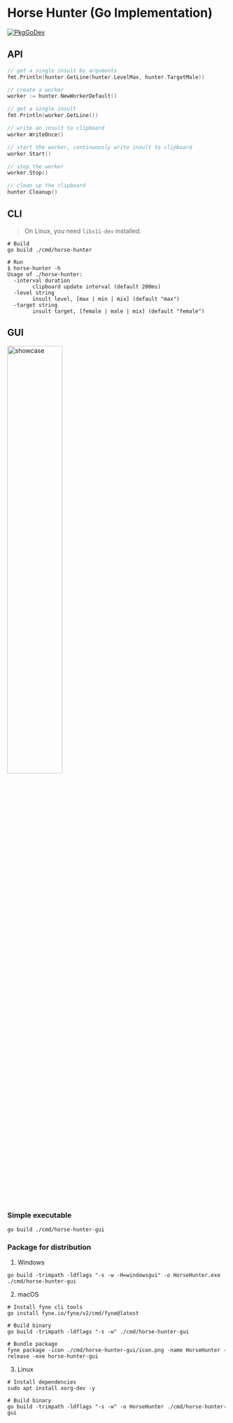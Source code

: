 # Horse Hunter (Go Implementation)

[![PkgGoDev](https://pkg.go.dev/badge/github.com/forewing/horse-hunter)](https://pkg.go.dev/github.com/forewing/horse-hunter)

## API

```go
// get a single insult by arguments
fmt.Println(hunter.GetLine(hunter.LevelMax, hunter.TargetMale))

// create a worker
worker := hunter.NewWorkerDefault()

// get a single insult
fmt.Println(worker.GetLine())

// write an insult to clipboard
worker.WriteOnce()

// start the worker, continuously write insult to clipboard
worker.Start()

// stop the worker
worker.Stop()

// clean up the clipboard
hunter.Cleanup()
```

## CLI

> On Linux, you need `libx11-dev` installed.

```shell
# Build
go build ./cmd/horse-hunter

# Run
$ horse-hunter -h
Usage of ./horse-hunter:
  -interval duration
        clipboard update interval (default 200ms)
  -level string
        insult level, [max | min | mix] (default "max")
  -target string
        insult target, [female | male | mix] (default "female")
```

## GUI

<img src="https://user-images.githubusercontent.com/13747187/148613206-508d9ed9-a952-4ea7-9a1d-8aeecdbb9c18.png" alt="showcase" width="50%"/>

### Simple executable

```shell
go build ./cmd/horse-hunter-gui
```

### Package for distribution

1. Windows

```
go build -trimpath -ldflags "-s -w -H=windowsgui" -o HorseHunter.exe ./cmd/horse-hunter-gui
```

2. macOS

```shell
# Install fyne cli tools
go install fyne.io/fyne/v2/cmd/fyne@latest

# Build binary
go build -trimpath -ldflags "-s -w" ./cmd/horse-hunter-gui

# Bundle package
fyne package -icon ./cmd/horse-hunter-gui/icon.png -name HorseHunter -release -exe horse-hunter-gui
```

3. Linux

```shell
# Install dependencies
sudo apt install xorg-dev -y

# Build binary
go build -trimpath -ldflags "-s -w" -o HorseHunter ./cmd/horse-hunter-gui
```
